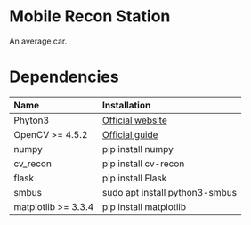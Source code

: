 # Mobile Recon Station
An average car.

# Dependencies
| Name | Installation |
| :------------- | :------------- |
| Phyton3 | [Official website](2) |
| OpenCV >= 4.5.2 | [Official guide](1) |
| numpy | pip install numpy |
| cv_recon | pip install cv-recon |
| flask | pip install Flask |
| smbus | sudo apt install python3-smbus |
| matplotlib >= 3.3.4 | pip install matplotlib |

[1]:https://docs.opencv.org/4.5.2/da/df6/tutorial_py_table_of_contents_setup.html
[2]:https://www.python.org/downloads/
